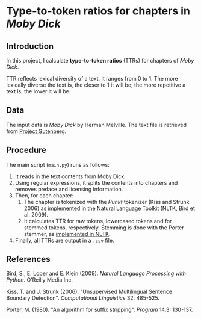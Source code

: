 # Type-to-token ratios for chapters in _Moby Dick_

## Introduction
In this project, I calculate **type-to-token ratios** (TTRs) for chapters of _Moby Dick_.

TTR reflects lexical diversity of a text. It ranges from 0 to 1. The more lexically diverse the text is, the closer to 1 it will be; the more repetitive a text is, the lower it will be.

## Data
The input data is _Moby Dick_ by Herman Melville. The text file is retrieved from [Project Gutenberg](https://www.gutenberg.org/).

## Procedure
The main script (`main.py`) runs as follows:
1. It reads in the text contents from Moby Dick.
2. Using regular expressions, it splits the contents into chapters and removes preface and licensing information.
3. Then, for each chapter: 
   1. The chapter is tokenized with the _Punkt_ tokenizer (Kiss and Strunk 2006) as [implemented in the Natural Language Toolkit](https://www.nltk.org/api/nltk.tokenize.punkt.html) (NLTK, Bird et al. 2009).
   2. It calculates TTR for raw tokens, lowercased tokens and for stemmed tokens, respectively. Stemming is done with the Porter stemmer, as [implemented in NLTK](https://www.nltk.org/_modules/nltk/stem/porter.html). 
4. Finally, all TTRs are output in a `.csv` file.

## References
Bird, S., E. Loper and E. Klein (2009). _Natural Language Processing with Python_. O’Reilly Media Inc.

Kiss, T. and J. Strunk (2006). "Unsupervised Multilingual Sentence
  Boundary Detection". _Computational Linguistics_ 32: 485-525.

Porter, M. (1980). "An algorithm for suffix stripping". _Program_ 14.3: 130-137.